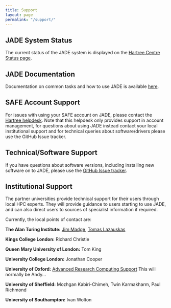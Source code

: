 ```yaml
---
title: Support
layout: page
permalink: "/support/"
---
```


## JADE System Status ## 

The current status of the JADE system is displayed on the [Hartree Centre Status page](https://stfc.service-now.com/hcssp?id=services_status).

## JADE Documentation ## 

Documentation on common tasks and how to use JADE is available [here](http://jade-hpc.readthedocs.io/).

## SAFE Account Support ##
<!--This will help local users adopt the new facility, optimise their codes for this platform and hence maximise their scientific output from the machine. -->

For issues with using your SAFE account on JADE, please contact the [Hartree helpdesk](https://stfc.service-now.com/hcssp). Note that this helpdesk only provides support in account management, for questions about using JADE instead contact your local institutional support and for technical queries about software/drivers please use the GitHub Issue tracker.

## Technical/Software Support ##

If you have questions about software versions, including installing new software on to JADE, please use the [GitHub Issue tracker](https://github.com/jade-hpc-gpu/jade-hpc-gpu.github.io/issues).

## Institutional Support ##

The partner universities provide technical support for their users through local HPC experts.  They will provide guidance to users starting to use JADE, and can also direct users to sources of specialist information if required.

Currently, the local points of contact are:

**The Alan Turing Institute:** [Jim Madge](https://www.turing.ac.uk/people/researchers/jim-madge), [Tomas Lazauskas](https://www.turing.ac.uk/people/researchers/tomas-lazauskas)
 
**Kings College London:** Richard Christie

**Queen Mary University of London:** Tom King

**University College London:** Jonathan Cooper

**University of Oxford:** [Advanced Research Computing Support](mailto:support@arc.ox.ac.uk) This will normally be Andy...

**University of Sheffield:** Mozhgan Kabiri-Chimeh, Twin Karmakharm, Paul Richmond

**University of Southampton:** Ivan Wolton



<!--
<section id="portfolio-work">
    <div class="container">
        <div class="row">
          <div class="col-md-12">
            <div class="block">
              <div class="portfolio-menu">
                <ul>
                    <li class="filter" data-filter="all">All tutorials</li>
                    <li class="filter" data-filter=".Tag1">Tag 1</li>
                    <li class="filter" data-filter=".Tag2">Tag 2</li>
                    <li class="filter" data-filter=".Tag3">Tag 3</li>
                </ul>
              </div>
                
              <div class="portfolio-contant">
                <ul id="portfolio-contant-active">
        
                    <li class="mix Tag1">
                      <a href="">
                        <img src="{{ site.baseurl }}/img/support/1.png" alt="">
                        <div class="overly">
                          <div class="position-center">
                            <h2>Lorem ipsum 1</h2>
                            <p>Nullam dictum felis eu pede mollis pretium. Integer tincidunt </p>

                          </div>
                        </div>
                      </a>
                  </li>
          
                    <li class="mix Tag2">
                      <a href="">
                        <img src="{{ site.baseurl }}/img/support/2.png" alt="">
                        <div class="overly">
                          <div class="position-center">
                            <h2>Lorem ipsum 2</h2>
                            <p>Nullam dictum felis eu pede mollis pretium. Integer tincidunt </p>

                          </div>
                        </div>
                      </a>
                  </li>

              
                </ul>
              </div>
            </div>
          </div>
        </div>
    </div>
</section>
-->


